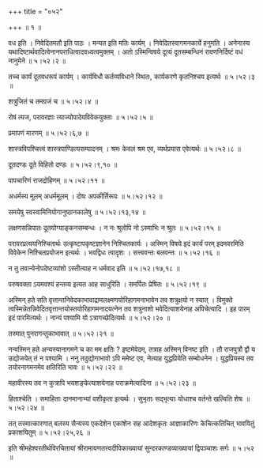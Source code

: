 +++
title = "०५२"

+++
 ॥  १  ॥   

  

वध इति । निवेदितमतौ इति पाठः । मन्यत इति मतिः कार्यम् । निवेदितस्वागमनकार्ये हनुमति । अनेनास्य यथादिष्टार्थवादित्वेनानपराधित्वादवध्यत्वमुक्तम् । अतो ऽस्मिन्विषये दूत्यं दूतसम्बन्धिनं रावणनिर्दिष्टं वधं नानुमेने  ॥  ५।५२।२  ॥   

  

तच्च कार्यं दूतवधरूपं कार्यम् । कार्यविधौ कर्तव्यविधाने स्थितः, कार्यकरणे कृतनिश्चय इत्यर्थः  ॥  ५।५२।३  ॥   

  

शत्रुजितं च तमग्रजं च  ॥  ५।५२।४  ॥   

  

रोषं त्यज, परावरज्ञाः त्याज्योपादेयविवेकयुक्ताः  ॥  ५।५२।५  ॥   

  

प्रमापणं मारणम्  ॥  ५।५२।६,७  ॥   

  

शास्त्रविपश्चित्त्वं शास्त्रपाण्डित्यसम्पादनम् । श्रमः केवलं श्रम एव, व्यर्थप्रयास एवेत्यर्थः  ॥  ५।५२।८  ॥   

  

दूतदण्डः दूते विहितो दण्डः  ॥  ५।५२।९,१०  ॥   

  

पापचारिणं राजद्रोहिणम्  ॥  ५।५२।११  ॥   

  

अधर्मस्य मूलम् अधर्ममूलम् । दोषः अपकीर्तिरूपः  ॥  ५।५२।१२  ॥   

  

समयेषु स्वस्वामिनियोगानुष्ठानकालेषु  ॥  ५।५२।१३,१४  ॥   

  

लक्षणसन्निपातः दूतयोग्याङ्कनसम्बन्धः । न नः श्रुतोपि नो ऽस्माभिः न श्रुतः  ॥  ५।५२।१५  ॥   

  

परावरप्रत्ययनिश्चितार्थः उत्कृष्टापकृष्टज्ञानेन निश्चितकार्यः । अस्मिन् विषये इदं कार्यं परम् इदमवरमिति विवेकेन निश्चितप्रयोजन इत्यर्थः । भवद्विधः त्वादृशः । सत्त्ववन्तः बलवन्तः  ॥  ५।५२।१६  ॥   

  

न तु तवान्येनोपदेष्टव्यांशो ऽस्तीत्याह न धर्मवाद इति  ॥  ५।५२।१७,१८  ॥   

  

परुषवक्ता ऽयमवश्यं हन्तव्य इत्यत आह साधुरिति । समर्पितः प्रेषितः  ॥  ५।५२।१९  ॥   

  

अस्मिन् हते सति वृत्तान्तनिवेदकाभावाद्रामलक्ष्मणयोरिहागमनाभावेन तव शत्रुक्षयो न स्यात् । विमुक्ते त्वस्मिन्नेतन्निवेदितवृत्तान्तयोस्तयोरिहागमनादयत्नेन तव शत्रुनाशो भवेदित्याशयेनाह अपिचेत्यादि । इह पारम् इदं पारमित्यर्थः । नान्यं पश्यामि यो ऽत्रागच्छेदित्यर्थः  ॥  ५।५२।२०  ॥   

  

तस्मात् पुनरागन्तुकाभावात्  ॥  ५।५२।२१  ॥   

  

नन्वस्मिन् हते अन्यस्यानागमने च का मम क्षतिः ? इष्टमेवेदम्, तत्राह अस्मिन् विनष्ट इति । तौ राजपुत्रौ द्वौ य उद्योजयेत् तं न पश्यामि । ननु तदुद्योगाभावो ऽपि ममेष्ट एव, नेत्याह युद्धप्रियेति सम्बोधनेन । युद्धप्रियस्य तव तयोरनागमनमेव क्षतिरिति भावः  ॥  ५।५२।२२  ॥   

  

महावीरस्य तव न कुत्रापि भयशङ्केत्याशयेनाह पराक्रमेत्यादिना  ॥  ५।५२।२३  ॥   

  

हिताश्चेति । समाहिताः दानमानाभ्यां वशीकृता इत्यर्थः । सुभृताः सद्भृत्याः योधाश्च वर्तन्ते खल्विति शेषः  ॥  ५।५२।२४  ॥   

  

तत् तस्मात्कारणात् बलस्य सैन्यस्य एकदेशेन एकांशेन सह आदेशकृतः आज्ञाकारिणः केचित्कतिचित् भावयितुं प्रकाशयितुम्  ॥  ५।५२।२५,२६  ॥   

  

इति श्रीमहेश्वरतीर्थविरचितायां श्रीरामायणतत्त्वदीपिकाख्यायां सुन्दरकाण्डव्याख्यायां द्विपञ्चाशः सर्गः  ॥  ५।५२  ॥   

  

